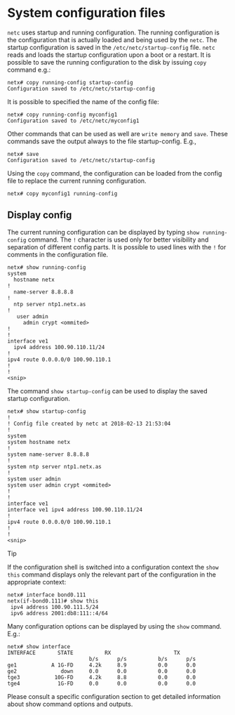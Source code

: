# System configuration files

`netc` uses startup and running configuration. The running configuration is the configuration that is actually loaded and being used by the `netc`.
The startup configuration is saved in the `/etc/netc/startup-config` file. `netc` reads and loads the startup configuration upon a boot or a restart.
It is possible to save the running configuration to the disk by issuing `copy` command e.g.: 

```
netx# copy running-config startup-config 
Configuration saved to /etc/netc/startup-config
```

It is possible to specified the name of the config file: 

```
netx# copy running-config myconfig1 
Configuration saved to /etc/netc/myconfig1
```

Other commands that can be used as well are `write memory` and `save`. These commands save the output always to the file
startup-config. E.g.,

```
netx# save
Configuration saved to /etc/netc/startup-config
```

Using the `copy` command, the configuration can be loaded from the config file to replace the current running configuration.

```
netx# copy myconfig1 running-config
```

## Display config

The current running configuration can be displayed by typing `show running-config` command. The `!` character is used only for 
better visibility and separation of different config parts. It is possible to used lines with the `!` for comments in the 
configuration file. 

```
netx# show running-config
system
  hostname netx
!
  name-server 8.8.8.8
!
  ntp server ntp1.netx.as
!
   user admin
     admin crypt <ommited>
!
!
interface ve1
  ipv4 address 100.90.110.11/24
!
ipv4 route 0.0.0.0/0 100.90.110.1
!
!
<snip>
```

The command `show startup-config` can be used to display the saved startup configuration.

```
netx# show startup-config
!
! Config file created by netc at 2018-02-13 21:53:04
!
system
system hostname netx
!
system name-server 8.8.8.8
!
system ntp server ntp1.netx.as
!
system user admin
system user admin crypt <ommited>
!
!
interface ve1
interface ve1 ipv4 address 100.90.110.11/24
!
ipv4 route 0.0.0.0/0 100.90.110.1
!
!
<snip>
```

> [!TIP]
> If the configuration shell is switched into a configuration context the `show this` command displays only the relevant part 
> of the configuration in the appropriate context:

```
netx# interface bond0.111
netx(if-bond0.111)# show this 
 ipv4 address 100.90.111.5/24
 ipv6 address 2001:db8:111::4/64
```

Many configuration options can be displayed by using the `show` command. E.g.: 

```
netx# show interface 
INTERFACE       STATE          RX                    TX
                          b/s      p/s          b/s      p/s
ge1           A 1G-FD     4.2k     8.9          0.0      0.0  
ge2              down     0.0      0.0          0.0      0.0  
tge3           10G-FD     4.2k     8.8          0.0      0.0  
tge4            1G-FD     0.0      0.0          0.0      0.0  

```

Please consult a specific configuration section to get detailed information about show command options and outputs. 

